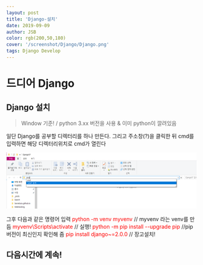 ```yaml
---
layout: post
title: 'Django-설치'
date: 2019-09-09
author: JSB
color: rgb(200,50,180)
cover: '/screenshot/Django/Django.png'
tags: Django Develop
---
```


# 드디어 Django

## Django 설치

>  Window 기준! / python 3.xx 버전을 사용 & 이미 python이 깔려있음

일단 Django를 공부할 디렉터리를 하나 만든다.
그리고 주소창(?)을 클릭한 뒤 cmd를 입력하면 해당 디렉터리위치로 cmd가 열린다

<img src="/screenshot/Django/1/1.png">

그후 다음과 같은 명령어 입력
<span style="color:red">python -m venv myvenv</span> // myvenv 라는 venv를 만듬
<span style="color:red">myvenv\Scripts\activate</span> // 실행!
<span style="color:red">python -m pip install --upgrade pip</span> //pip 버전이 최신인지 확인해 줌
<span style="color:red">pip install django~=2.0.0</span> // 장고설치!

## 다음시간에 계속!